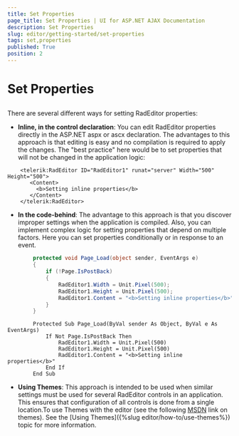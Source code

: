 ```yaml
---
title: Set Properties
page_title: Set Properties | UI for ASP.NET AJAX Documentation
description: Set Properties
slug: editor/getting-started/set-properties
tags: set,properties
published: True
position: 2
---
```


# Set Properties



## 

There are several different ways for setting RadEditor properties:

* __Inline, in the control declaration__: You can edit RadEditor properties directly in the ASP.NET aspx or ascx declaration. The advantages to this approach is that editing is easy and no compilation is required to apply the changes. The "best practice" here would be to set properties that will not be changed in the application logic:

````ASPNET
	<telerik:RadEditor ID="RadEditor1" runat="server" Width="500" Height="500">
	   <Content>
	     <b>Setting inline properties</b>
	   </Content>
	</telerik:RadEditor> 
````



* __In the code-behind__: The advantage to this approach is that you discover improper settings when the application is compiled. Also, you can implement complex logic for setting properties that depend on multiple factors. Here you can set properties conditionally or in response to an event.



````C#
		protected void Page_Load(object sender, EventArgs e)
		{
			if (!Page.IsPostBack)
			{
				RadEditor1.Width = Unit.Pixel(500);
				RadEditor1.Height = Unit.Pixel(500);
				RadEditor1.Content = "<b>Setting inline properties</b>";
			}
		} 
````
````VB.NET
		Protected Sub Page_Load(ByVal sender As Object, ByVal e As EventArgs)
			If Not Page.IsPostBack Then
				RadEditor1.Width = Unit.Pixel(500)
				RadEditor1.Height = Unit.Pixel(500)
				RadEditor1.Content = "<b>Setting inline properties</b>"
			End If
		End Sub
````


* __Using Themes__: This approach is intended to be used when similar settings must be used for several RadEditor controls in an application. This ensures that configuration of all controls is done from a single location.To use Themes with the editor (see the following [MSDN](http://msdn2.microsoft.com/en-us/library/wcyt4fxb%28vs.80%29.aspx) link on themes). See the [Using Themes]({%slug editor/how-to/use-themes%}) topic for more information.
